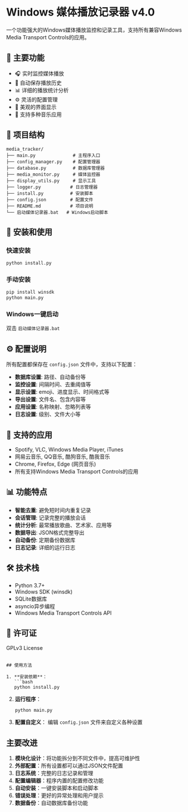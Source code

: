 # Windows 媒体播放记录器 v4.0

一个功能强大的Windows媒体播放监控和记录工具，支持所有兼容Windows Media Transport Controls的应用。

## 🚀 主要功能

- 🎧 实时监控媒体播放
- 💾 自动保存播放历史
- 📊 详细的播放统计分析
- ⚙️ 灵活的配置管理
- 🎨 美观的界面显示
- 📱 支持多种音乐应用

## 📁 项目结构

```
media_tracker/
├── main.py              # 主程序入口
├── config_manager.py    # 配置管理器
├── database.py          # 数据库管理器
├── media_monitor.py     # 媒体监控器
├── display_utils.py     # 显示工具
├── logger.py           # 日志管理器
├── install.py          # 安装脚本
├── config.json         # 配置文件
├── README.md           # 项目说明
└── 启动媒体记录器.bat   # Windows启动脚本
```

## 🔧 安装和使用

### 快速安装
```bash
python install.py
```

### 手动安装
```bash
pip install winsdk
python main.py
```

### Windows一键启动
双击 `启动媒体记录器.bat`

## ⚙️ 配置说明

所有配置都保存在 `config.json` 文件中，支持以下配置：

- **数据库设置**: 路径、自动备份等
- **监控设置**: 间隔时间、去重阈值等  
- **显示设置**: emoji、进度显示、时间格式等
- **导出设置**: 文件名、包含内容等
- **应用设置**: 名称映射、忽略列表等
- **日志设置**: 级别、文件大小等

## 📱 支持的应用

- Spotify, VLC, Windows Media Player, iTunes
- 网易云音乐, QQ音乐, 酷狗音乐, 酷我音乐
- Chrome, Firefox, Edge (网页音乐)
- 所有支持Windows Media Transport Controls的应用

## 📊 功能特点

- **智能去重**: 避免短时间内重复记录
- **会话管理**: 记录完整的播放会话
- **统计分析**: 最常播放歌曲、艺术家、应用等
- **数据导出**: JSON格式完整导出
- **自动备份**: 定期备份数据库
- **日志记录**: 详细的运行日志

## 🛠️ 技术栈

- Python 3.7+
- Windows SDK (winsdk)
- SQLite数据库
- asyncio异步编程
- Windows Media Transport Controls API

## 📄 许可证

GPLv3 License
```

## 使用方法

1. **安装依赖**：
   ```bash
   python install.py
   ```

2. **运行程序**：
   ```bash
   python main.py
   ```

3. **配置自定义**：
   编辑 `config.json` 文件来自定义各种设置

## 主要改进

1. **模块化设计**：将功能拆分到不同文件中，提高可维护性
2. **外部配置**：所有设置都可以通过JSON文件配置
3. **日志系统**：完整的日志记录和管理
4. **配置编辑器**：程序内置的配置修改功能
5. **自动安装**：一键安装脚本和启动脚本
6. **错误处理**：更好的异常处理和用户提示
7. **数据备份**：自动数据库备份功能
